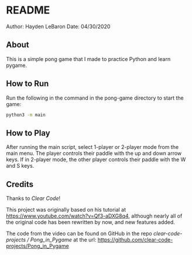# README

Author: Hayden LeBaron
Date: 04/30/2020

## About

This is a simple pong game that I made to practice Python and learn
pygame.

## How to Run

Run the following in the command in the pong-game directory 
to start the game:

``` sh
python3 -m main
```


## How to Play

After running the main script, select 1-player or 2-player mode
from the main menu. The player controls their paddle with the
up and down arrow keys. If in 2-player mode, the other player controls
their paddle with the W and S keys.


## Credits

Thanks to *Clear Code*!

This project was originally based on his tutorial at
https://www.youtube.com/watch?v=Qf3-aDXG8q4, 
although nearly all of the original code has been rewritten by now, and new features added.

The code from the video can be found on GitHub in the repo
*clear-code-projects / Pong_in_Pygame*
at the url:
https://github.com/clear-code-projects/Pong_in_Pygame
